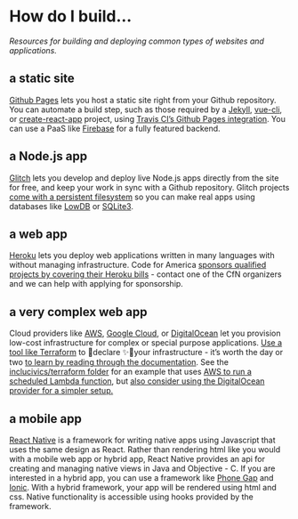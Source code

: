 # How do I build…
*Resources for building and deploying common types of websites and applications.*

## a static site

[Github Pages](https://pages.github.com/) lets you host a static site right from your Github repository.  You can automate a build step, such as those required by a [Jekyll](https://jekyllrb.com/docs/quickstart/), [vue-cli](https://github.com/vuejs/vue-cli/), or [create-react-app](https://github.com/facebook/create-react-app) project, using [Travis CI’s Github Pages integration](https://docs.travis-ci.com/user/deployment/pages/).   You can use a PaaS like [Firebase](https://firebase.google.com/) for a fully featured backend.

## a Node.js app

[Glitch](https://glitch.com/) lets you develop and deploy live Node.js apps directly from the site for free, and keep your work in sync with a Github repository.  Glitch projects [come with a persistent filesystem](https://glitch.com/faq#db) so you can make real apps using databases like [LowDB](https://glitch.com/edit/#!/low-db) or [SQLite3](https://glitch.com/edit/#!/sqlite3-db?path=README.md:1:0).

## a web app

[Heroku](http://heroku.com/) lets you deploy web applications written in many languages with without managing infrastructure.  Code for America [sponsors qualified projects by covering their Heroku bills](http://brigade.codeforamerica.org/resources/software/heroku) - contact one of the CfN organizers and we can help with applying for sponsorship.

## a very complex web app

Cloud providers like [AWS](http://aws.amazon.com/), [Google Cloud](https://cloud.google.com/), or [DigitalOcean](https://www.digitalocean.com/) let you provision low-cost infrastructure for complex or special purpose applications.  [Use a tool like Terraform](http://terraform.io/) to 🐇declare ✨🎩your infrastructure - it’s worth the day or two [to learn by reading through the documentation](https://www.terraform.io/docs/index.html).  See the [inclucivics/terraform folder](https://github.com/code-for-nashville/inclucivics/tree/master/terraform) for an example that uses [AWS to run a scheduled Lambda function](https://www.terraform.io/docs/providers/aws/index.html), but [also consider using the DigitalOcean provider for a simpler setup.](https://www.terraform.io/docs/providers/do/r/droplet.html)

## a mobile app

[React Native](https://github.com/facebook/react-native) is a framework for writing native apps using Javascript that uses the same design as React. Rather than rendering html like you would with a mobile web app or hybrid app, React Native provides an api for creating and managing native views in Java and Objective - C. If you are interested in a hybrid app, you can use a framework like [Phone Gap](https://phonegap.com/) and [Ionic](https://ionicframework.com/). With a hybrid framework, your app will be rendered using html and css. Native functionality is accessible using hooks provided by the framework.



